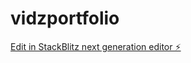 # vidzportfolio

[Edit in StackBlitz next generation editor ⚡️](https://stackblitz.com/~/github.com/bef4455/vidzportfolio)